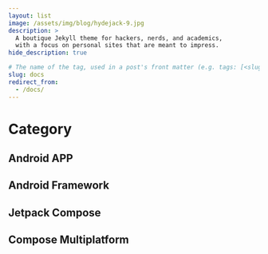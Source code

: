 ```yaml
---
layout: list
image: /assets/img/blog/hydejack-9.jpg
description: >
  A boutique Jekyll theme for hackers, nerds, and academics,
  with a focus on personal sites that are meant to impress.
hide_description: true

# The name of the tag, used in a post's front matter (e.g. tags: [<slug>]).
slug: docs
redirect_from:
  - /docs/
---
```


# Category

<!--author-->

## Android APP

## Android Framework

## Jetpack Compose

## Compose Multiplatform

